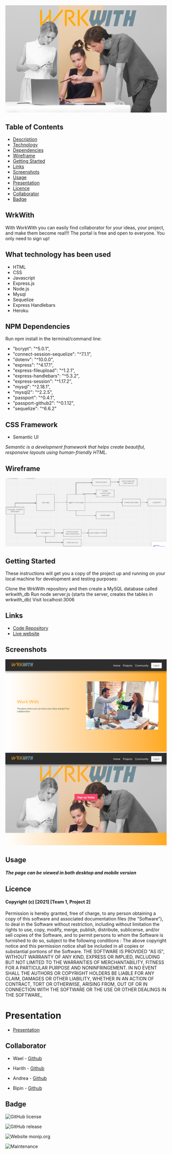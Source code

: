 
<img src="./public/img/cover.png" > 
           











## Table of Contents

* [Description](#wrkwith)
* [Technology](#tech)
* [Dependencies](#depend)
* [Wireframe](#wire)
* [Getting Started](#Start)
* [Links](#links)
* [Screenshots](#Screenshots)
* [Usage](#Usage)
* [Presentation](#Presentation)
* [Licence](#Licence)
* [Collaborator](#Collaborator)
* [Badge](#Badge)


## WrkWith 
With WorkWith you can easily find collaborator for your ideas, your project, and make them become real!!! The portal is free and open to everyone. You only need to sign up!

<div id="tech">

## What technology has been used 

* HTML
* CSS
* Javascript
* Express.js
* Node.js
* Mysql
* Sequelize
* Express Handlebars
* Heroku

<div id="depend">

## NPM Dependencies

Run npm install in the terminal/command line:


*    "bcrypt": "^5.0.1",
*    "connect-session-sequelize": "^7.1.1",
*    "dotenv": "^10.0.0",
*    "express": "^4.17.1",
*    "express-fileupload": "^1.2.1",
*    "express-handlebars": "^5.3.2",
*    "express-session": "^1.17.2",
*    "mysql": "^2.18.1",
*    "mysql2": "^2.2.5",
*    "passport": "^0.4.1",
*    "passport-github2": "^0.1.12",
*    "sequelize": "^6.6.2"


<div id="CSS">

## CSS Framework

* Semantic UI

_Semantic is a development framework that helps create beautiful, responsive layouts using human-friendly HTML._

<div id="wire">

## Wireframe

<img src="./public/img/wireframe.png" > 

<div id="Start">

## Getting Started

These instructions will get you a copy of the project up and running on your local machine for development and testing purposes:

Clone the WrkWith repository and then create a MySQL database called wrkwith_db
Run node server.js (starts the server, creates the tables in wrkwith_db)
Visit localhost:3006

## Links

* [Code Repository](https://github.com/wa20/wrkwith-app)
* [Live website](https://wrkwith-app.herokuapp.com/homepage)


<div id="Screenshots">

## Screenshots


<img src="./public/img/screen-1.png" > 
<img src="./public/img/screen-2.png" > 

<div id="Usage">

## Usage

#### _The page can be viewed in both desktop and mobile version_



<div id="Licence">

## Licence


#### Copyright (c) [2021] [Team 1, Project 2]
Permission is hereby granted, free of charge, to any person obtaining a copy
of this software and associated documentation files (the "Software"), to deal
in the Software without restriction, including without limitation the rights
to use, copy, modify, merge, publish, distribute, sublicense, and/or sell
copies of the Software, and to permit persons to whom the Software is
furnished to do so, subject to the following conditions :
The above copyright notice and this permission notice shall be included in all
copies or substantial portions of the Software.
THE SOFTWARE IS PROVIDED "AS IS", WITHOUT WARRANTY OF ANY KIND, EXPRESS OR
IMPLIED, INCLUDING BUT NOT LIMITED TO THE WARRANTIES OF MERCHANTABILITY,
FITNESS FOR A PARTICULAR PURPOSE AND NONINFRINGEMENT. IN NO EVENT SHALL THE
AUTHORS OR COPYRIGHT HOLDERS BE LIABLE FOR ANY CLAIM, DAMAGES OR OTHER
LIABILITY, WHETHER IN AN ACTION OF CONTRACT, TORT OR OTHERWISE, ARISING FROM,
OUT OF OR IN CONNECTION WITH THE SOFTWARE OR THE USE OR OTHER DEALINGS IN THE
SOFTWARE_

# Presentation


* [Presentation](https://docs.google.com/presentation/d/1FPX4IvmPFhk-965_9vu4g_NVPQou6VmRnGfm0KZgMOA/edit?usp=sharing)


<div id="Collaborator">

## Collaborator

* Wael - <a href="https://github.com/wa20"> Github </a>

* Harith  - <a href="https://github.com/omnikron"> Github </a>

* Andrea  - <a href="https://github.com/lloret82"> Github </a>

* Bipin - <a href="https://github.com/"> Github </a>

<div id="Badge">

## Badge

![GitHub license](https://img.shields.io/github/license/Naereen/StrapDown.js.svg)

![GitHub release](https://img.shields.io/github/release/Naereen/StrapDown.js.svg)

![Website monip.org](https://img.shields.io/website-up-down-green-red/http/monip.org.svg)

![Maintenance](https://img.shields.io/badge/Maintained%3F-yes-green.svg)












